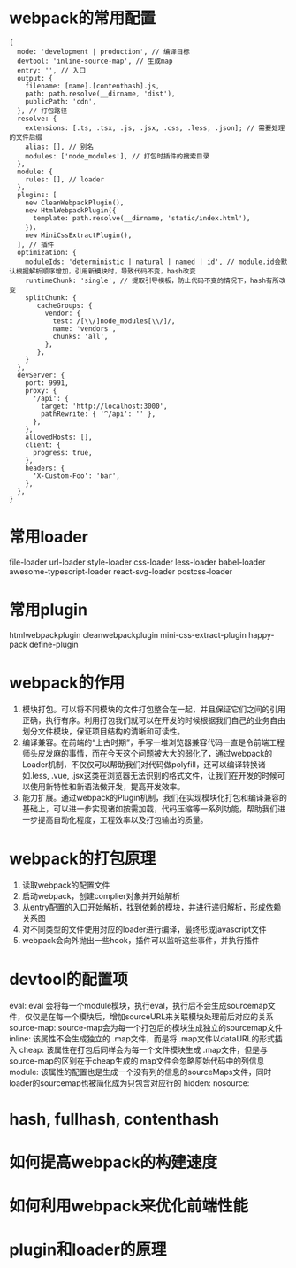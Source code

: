 # webpack的常用配置
```
{
  mode: 'development | production', // 编译目标
  devtool: 'inline-source-map', // 生成map
  entry: '', // 入口
  output: {
    filename: [name].[contenthash].js,
    path: path.resolve(__dirname, 'dist'),
    publicPath: 'cdn',
  }, // 打包路径
  resolve: {
    extensions: [.ts, .tsx, .js, .jsx, .css, .less, .json]; // 需要处理的文件后缀
    alias: [], // 别名
    modules: ['node_modules'], // 打包时插件的搜索目录
  },
  module: {
    rules: [], // loader
  },
  plugins: [
    new CleanWebpackPlugin(),
    new HtmlWebpackPlugin({
      template: path.resolve(__dirname, 'static/index.html'),
    })，
    new MiniCssExtractPlugin(),
  ], // 插件
  optimization: {
    moduleIds: 'deterministic | natural | named | id', // module.id会默认根据解析顺序增加，引用新模块时，导致代码不变，hash改变
    runtimeChunk: 'single', // 提取引导模板，防止代码不变的情况下，hash有所改变
    splitChunk: {
       cacheGroups: {
         vendor: {
           test: /[\\/]node_modules[\\/]/,
           name: 'vendors',
           chunks: 'all',
         },
       },
    }
  },
  devServer: {
    port: 9991,
    proxy: {
      '/api': {
        target: 'http://localhost:3000',
        pathRewrite: { '^/api': '' },
      },
    },
    allowedHosts: [],
    client: {
      progress: true,
    },
    headers: {
      'X-Custom-Foo': 'bar',
    },
  },
}
```

# 常用loader
file-loader
url-loader
style-loader
css-loader
less-loader
babel-loader
awesome-typescript-loader
react-svg-loader
postcss-loader

# 常用plugin
htmlwebpackplugin
cleanwebpackplugin
mini-css-extract-plugin
happy-pack
define-plugin

# webpack的作用
1. 模块打包。可以将不同模块的文件打包整合在一起，并且保证它们之间的引用正确，执行有序。利用打包我们就可以在开发的时候根据我们自己的业务自由划分文件模块，保证项目结构的清晰和可读性。
2. 编译兼容。在前端的“上古时期”，手写一堆浏览器兼容代码一直是令前端工程师头皮发麻的事情，而在今天这个问题被大大的弱化了，通过webpack的Loader机制，不仅仅可以帮助我们对代码做polyfill，还可以编译转换诸如.less, .vue, .jsx这类在浏览器无法识别的格式文件，让我们在开发的时候可以使用新特性和新语法做开发，提高开发效率。
3. 能力扩展。通过webpack的Plugin机制，我们在实现模块化打包和编译兼容的基础上，可以进一步实现诸如按需加载，代码压缩等一系列功能，帮助我们进一步提高自动化程度，工程效率以及打包输出的质量。

# webpack的打包原理
1. 读取webpack的配置文件
2. 启动webpack，创建complier对象并开始解析
3. 从entry配置的入口开始解析，找到依赖的模块，并进行递归解析，形成依赖关系图
4. 对不同类型的文件使用对应的loader进行编译，最终形成javascript文件
5. webpack会向外抛出一些hook，插件可以监听这些事件，并执行插件

# devtool的配置项
eval: eval 会将每一个module模块，执行eval，执行后不会生成sourcemap文件，仅仅是在每一个模块后，增加sourceURL来关联模块处理前后对应的关系
source-map: source-map会为每一个打包后的模块生成独立的sourcemap文件
inline: 该属性不会生成独立的 .map文件，而是将 .map文件以dataURL的形式插入
cheap: 该属性在打包后同样会为每一个文件模块生成 .map文件，但是与source-map的区别在于cheap生成的 map文件会忽略原始代码中的列信息
module: 该属性的配置也是生成一个没有列的信息的sourceMaps文件，同时loader的sourcemap也被简化成为只包含对应行的
hidden:
nosource:


# hash, fullhash, contenthash

# 如何提高webpack的构建速度

# 如何利用webpack来优化前端性能

# plugin和loader的原理

